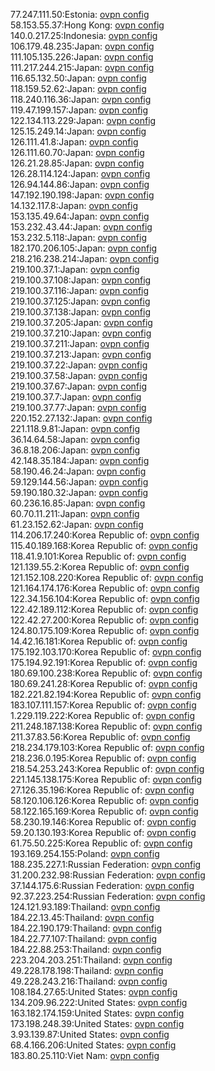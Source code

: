 77.247.111.50:Estonia: [ovpn config](vpn/77_247_111_50.ovpn)  
58.153.55.37:Hong Kong: [ovpn config](vpn/58_153_55_37.ovpn)  
140.0.217.25:Indonesia: [ovpn config](vpn/140_0_217_25.ovpn)  
106.179.48.235:Japan: [ovpn config](vpn/106_179_48_235.ovpn)  
111.105.135.226:Japan: [ovpn config](vpn/111_105_135_226.ovpn)  
111.217.244.215:Japan: [ovpn config](vpn/111_217_244_215.ovpn)  
116.65.132.50:Japan: [ovpn config](vpn/116_65_132_50.ovpn)  
118.159.52.62:Japan: [ovpn config](vpn/118_159_52_62.ovpn)  
118.240.116.36:Japan: [ovpn config](vpn/118_240_116_36.ovpn)  
119.47.199.157:Japan: [ovpn config](vpn/119_47_199_157.ovpn)  
122.134.113.229:Japan: [ovpn config](vpn/122_134_113_229.ovpn)  
125.15.249.14:Japan: [ovpn config](vpn/125_15_249_14.ovpn)  
126.111.41.8:Japan: [ovpn config](vpn/126_111_41_8.ovpn)  
126.111.60.70:Japan: [ovpn config](vpn/126_111_60_70.ovpn)  
126.21.28.85:Japan: [ovpn config](vpn/126_21_28_85.ovpn)  
126.28.114.124:Japan: [ovpn config](vpn/126_28_114_124.ovpn)  
126.94.144.86:Japan: [ovpn config](vpn/126_94_144_86.ovpn)  
147.192.190.198:Japan: [ovpn config](vpn/147_192_190_198.ovpn)  
14.132.117.8:Japan: [ovpn config](vpn/14_132_117_8.ovpn)  
153.135.49.64:Japan: [ovpn config](vpn/153_135_49_64.ovpn)  
153.232.43.44:Japan: [ovpn config](vpn/153_232_43_44.ovpn)  
153.232.5.118:Japan: [ovpn config](vpn/153_232_5_118.ovpn)  
182.170.206.105:Japan: [ovpn config](vpn/182_170_206_105.ovpn)  
218.216.238.214:Japan: [ovpn config](vpn/218_216_238_214.ovpn)  
219.100.37.1:Japan: [ovpn config](vpn/219_100_37_1.ovpn)  
219.100.37.108:Japan: [ovpn config](vpn/219_100_37_108.ovpn)  
219.100.37.116:Japan: [ovpn config](vpn/219_100_37_116.ovpn)  
219.100.37.125:Japan: [ovpn config](vpn/219_100_37_125.ovpn)  
219.100.37.138:Japan: [ovpn config](vpn/219_100_37_138.ovpn)  
219.100.37.205:Japan: [ovpn config](vpn/219_100_37_205.ovpn)  
219.100.37.210:Japan: [ovpn config](vpn/219_100_37_210.ovpn)  
219.100.37.211:Japan: [ovpn config](vpn/219_100_37_211.ovpn)  
219.100.37.213:Japan: [ovpn config](vpn/219_100_37_213.ovpn)  
219.100.37.22:Japan: [ovpn config](vpn/219_100_37_22.ovpn)  
219.100.37.58:Japan: [ovpn config](vpn/219_100_37_58.ovpn)  
219.100.37.67:Japan: [ovpn config](vpn/219_100_37_67.ovpn)  
219.100.37.7:Japan: [ovpn config](vpn/219_100_37_7.ovpn)  
219.100.37.77:Japan: [ovpn config](vpn/219_100_37_77.ovpn)  
220.152.27.132:Japan: [ovpn config](vpn/220_152_27_132.ovpn)  
221.118.9.81:Japan: [ovpn config](vpn/221_118_9_81.ovpn)  
36.14.64.58:Japan: [ovpn config](vpn/36_14_64_58.ovpn)  
36.8.18.206:Japan: [ovpn config](vpn/36_8_18_206.ovpn)  
42.148.35.184:Japan: [ovpn config](vpn/42_148_35_184.ovpn)  
58.190.46.24:Japan: [ovpn config](vpn/58_190_46_24.ovpn)  
59.129.144.56:Japan: [ovpn config](vpn/59_129_144_56.ovpn)  
59.190.180.32:Japan: [ovpn config](vpn/59_190_180_32.ovpn)  
60.236.16.85:Japan: [ovpn config](vpn/60_236_16_85.ovpn)  
60.70.11.211:Japan: [ovpn config](vpn/60_70_11_211.ovpn)  
61.23.152.62:Japan: [ovpn config](vpn/61_23_152_62.ovpn)  
114.206.17.240:Korea Republic of: [ovpn config](vpn/114_206_17_240.ovpn)  
115.40.189.168:Korea Republic of: [ovpn config](vpn/115_40_189_168.ovpn)  
118.41.9.101:Korea Republic of: [ovpn config](vpn/118_41_9_101.ovpn)  
121.139.55.2:Korea Republic of: [ovpn config](vpn/121_139_55_2.ovpn)  
121.152.108.220:Korea Republic of: [ovpn config](vpn/121_152_108_220.ovpn)  
121.164.174.176:Korea Republic of: [ovpn config](vpn/121_164_174_176.ovpn)  
122.34.156.104:Korea Republic of: [ovpn config](vpn/122_34_156_104.ovpn)  
122.42.189.112:Korea Republic of: [ovpn config](vpn/122_42_189_112.ovpn)  
122.42.27.200:Korea Republic of: [ovpn config](vpn/122_42_27_200.ovpn)  
124.80.175.109:Korea Republic of: [ovpn config](vpn/124_80_175_109.ovpn)  
14.42.16.181:Korea Republic of: [ovpn config](vpn/14_42_16_181.ovpn)  
175.192.103.170:Korea Republic of: [ovpn config](vpn/175_192_103_170.ovpn)  
175.194.92.191:Korea Republic of: [ovpn config](vpn/175_194_92_191.ovpn)  
180.69.100.238:Korea Republic of: [ovpn config](vpn/180_69_100_238.ovpn)  
180.69.241.28:Korea Republic of: [ovpn config](vpn/180_69_241_28.ovpn)  
182.221.82.194:Korea Republic of: [ovpn config](vpn/182_221_82_194.ovpn)  
183.107.111.157:Korea Republic of: [ovpn config](vpn/183_107_111_157.ovpn)  
1.229.119.222:Korea Republic of: [ovpn config](vpn/1_229_119_222.ovpn)  
211.248.187.138:Korea Republic of: [ovpn config](vpn/211_248_187_138.ovpn)  
211.37.83.56:Korea Republic of: [ovpn config](vpn/211_37_83_56.ovpn)  
218.234.179.103:Korea Republic of: [ovpn config](vpn/218_234_179_103.ovpn)  
218.236.0.195:Korea Republic of: [ovpn config](vpn/218_236_0_195.ovpn)  
218.54.253.243:Korea Republic of: [ovpn config](vpn/218_54_253_243.ovpn)  
221.145.138.175:Korea Republic of: [ovpn config](vpn/221_145_138_175.ovpn)  
27.126.35.196:Korea Republic of: [ovpn config](vpn/27_126_35_196.ovpn)  
58.120.106.126:Korea Republic of: [ovpn config](vpn/58_120_106_126.ovpn)  
58.122.165.169:Korea Republic of: [ovpn config](vpn/58_122_165_169.ovpn)  
58.230.19.146:Korea Republic of: [ovpn config](vpn/58_230_19_146.ovpn)  
59.20.130.193:Korea Republic of: [ovpn config](vpn/59_20_130_193.ovpn)  
61.75.50.225:Korea Republic of: [ovpn config](vpn/61_75_50_225.ovpn)  
193.169.254.155:Poland: [ovpn config](vpn/193_169_254_155.ovpn)  
188.235.227.1:Russian Federation: [ovpn config](vpn/188_235_227_1.ovpn)  
31.200.232.98:Russian Federation: [ovpn config](vpn/31_200_232_98.ovpn)  
37.144.175.6:Russian Federation: [ovpn config](vpn/37_144_175_6.ovpn)  
92.37.223.254:Russian Federation: [ovpn config](vpn/92_37_223_254.ovpn)  
124.121.93.189:Thailand: [ovpn config](vpn/124_121_93_189.ovpn)  
184.22.13.45:Thailand: [ovpn config](vpn/184_22_13_45.ovpn)  
184.22.190.179:Thailand: [ovpn config](vpn/184_22_190_179.ovpn)  
184.22.77.107:Thailand: [ovpn config](vpn/184_22_77_107.ovpn)  
184.22.88.253:Thailand: [ovpn config](vpn/184_22_88_253.ovpn)  
223.204.203.251:Thailand: [ovpn config](vpn/223_204_203_251.ovpn)  
49.228.178.198:Thailand: [ovpn config](vpn/49_228_178_198.ovpn)  
49.228.243.216:Thailand: [ovpn config](vpn/49_228_243_216.ovpn)  
108.184.27.65:United States: [ovpn config](vpn/108_184_27_65.ovpn)  
134.209.96.222:United States: [ovpn config](vpn/134_209_96_222.ovpn)  
163.182.174.159:United States: [ovpn config](vpn/163_182_174_159.ovpn)  
173.198.248.39:United States: [ovpn config](vpn/173_198_248_39.ovpn)  
3.93.139.87:United States: [ovpn config](vpn/3_93_139_87.ovpn)  
68.4.166.206:United States: [ovpn config](vpn/68_4_166_206.ovpn)  
183.80.25.110:Viet Nam: [ovpn config](vpn/183_80_25_110.ovpn)  
